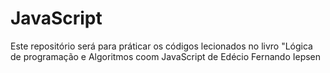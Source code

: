 # JavaScript
 Este repositório será para práticar os códigos lecionados no livro "Lógica de programação e Algoritmos coom JavaScript de Edécio Fernando Iepsen
